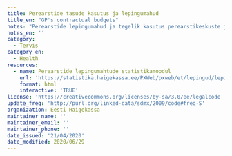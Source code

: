 ```yaml
---
title: Perearstide tasude kasutus ja lepingumahud
title_en: "GP's contractual budgets"
notes: "Perearstide lepingumahud ja tegelik kasutus perearstikeskuste ja tasude kaupa, poolaasta täpsusega alates 2014 aastast.\r\nLink viib statistikamoodulile, kus saab andmetabel alla laadida."
notes_en: ''
category: 
  - Tervis
category_en: 
  - Health
resources:
  - name: Perearstide lepingumahtude statistikamoodul
    url: 'https://statistika.haigekassa.ee/PXWeb/pxweb/et/lepingud/lepingud__2_%c3%bcldarstiabi__Lepingud/LP07.px/?rxid=eb0eef7e-3de8-4b9d-819b-53707ebfe8b7'
    format: html
    interactive: 'TRUE'
license: 'https://creativecommons.org/licenses/by-sa/3.0/ee/legalcode'
update_freq: 'http://purl.org/linked-data/sdmx/2009/code#freq-S'
organization: Eesti Haigekassa
maintainer_name: ''
maintainer_email: ''
maintainer_phone: ''
date_issued: '21/04/2020'
date_modified: 2020/06/29
---
```

